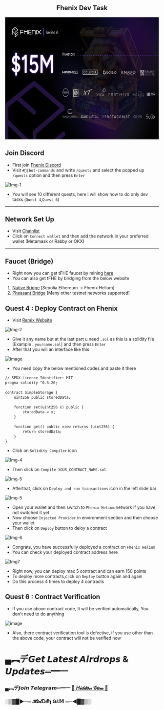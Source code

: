 <h2 align=center> Fhenix Dev Task </h2>

<p align="center">
<img src='photo_2024-10-03_20-53-56.jpg' style="width:800px;height:400px;">
</p>

## Join Discord
- First join [Fhenix Discord](https://discord.gg/fhenix-io)
- Visit `#🤖|bot-commands` and write `/quests` and select the popped up `/quests` option and then press `Enter`

![Img-1](https://github.com/user-attachments/assets/30f7abde-4ab0-4d7b-9b53-4101a7028e7e)

- You will see 10 different quests, here I will show how to do only dev tasks (`Quest 4`,`Quest 6`)

---

## Network Set Up
- Visit [Chainlist](https://chainlist.org/?testnets=true&search=Fhenix+Helium)
- Click on `Connect wallet` and then add the network in your preferred wallet (Metamask or Rabby or OKX)

---

## Faucet (Bridge)
- Right now you can get tFHE faucet by mining [here](https://get-helium.fhenix.zone/)
- You can also get tFHE by bridging from the below website

1. [Native Bridge](https://bridge.helium.fhenix.zone/) [Sepolia Ethereum -> Fhenix Helium]
2. [Pheasant Bridge](https://testnet.pheasant.network/) [Many other testnet networks supported]

## Quest 4 : Deploy Contract on Fhenix
- Visit [Remix Website](https://remix.ethereum.org)
  
![Img-2](https://github.com/user-attachments/assets/f186a74b-3287-478a-a14b-7ca267aa9f18)

- Give it any name but at the last part u need `.sol` as this is a solidity file [Example : `yourname.sol`] and then press `Enter`
- After that you will an interface like this 

![image](https://github.com/user-attachments/assets/b9a9a624-2733-4393-b014-b4e995e01c0c)

- You need copy the below mentioned codes and paste it there

```solidity
// SPDX-License-Identifier: MIT
pragma solidity ^0.8.26;

contract SimpleStorage {
    uint256 public storedData;

    function set(uint256 x) public {
        storedData = x;
    }

    function get() public view returns (uint256) {
        return storedData;
    }
}
```
- Click on `Solidity Compiler` icon

![Img-4](https://github.com/user-attachments/assets/1e25afbb-183a-4630-bab4-887cfd6a940d)

- Then click on `Compile YOUR_CONTRACT_NAME.sol`

![Img-5](https://github.com/user-attachments/assets/aa054f1a-94e4-4fec-b7e9-989002752728)

- Afterthat, click on `Deploy and run transactions` icon in the left slide bar

![Img-5](https://github.com/user-attachments/assets/8e5a154a-e415-4805-b1d3-5e157b990b04)

- Open your wallet and then switch to `Fhenix Helium` network if you have not switched it yet
- Now choose `Injected Provider` in environment section and then choose your wallet
- Then click on `Deploy` button to deloy a contract

![Img-6](https://github.com/user-attachments/assets/39a4b675-0a83-4f1c-9948-3d56f5f41ec4)

- Congrats, you have successfully deployed a contract on `Fhenix Helium`
- You can check your deployed contract address here

![Img7](https://github.com/user-attachments/assets/74fdd356-6104-4c6e-8574-bfa32227b41b)


- Right now, you can deploy max 5 contract and can earn 150 points
- To deploy more contracts,click on `Deploy` button again and again
- Do this process 4 times to deploy 4 contracts

## Quest 6 : Contract Verification
- If you use above contract code, It will be verified automatically, You don't need to do anything

![image](https://github.com/user-attachments/assets/6131b98d-c88e-4308-ae52-acbfddb0ef3f)

- Also, there contract verification tool is defective, if you use other than the above code, your contract will not be verified now

# ▄︻デ𝙂𝙚𝙩 𝙇𝙖𝙩𝙚𝙨𝙩 𝘼𝙞𝙧𝙙𝙧𝙤𝙥𝙨 & 𝙐𝙥𝙙𝙖𝙩𝙚𝙨═━一

### ▄︻デ𝙅𝙤𝙞𝙣 𝙏𝙚𝙡𝙚𝙜𝙧𝙖𝙢═━一 [🎀  𝐻𝒾𝒹𝒹𝑒𝓃 𝒢𝑒𝓂  🎀](https://t.me/hiddengemnews) 

### ░▒▓█►─═  𝓗𝓲𝒹ᗪ𝓔η Ǥέ𝕄 ═─◄█▓▒░
